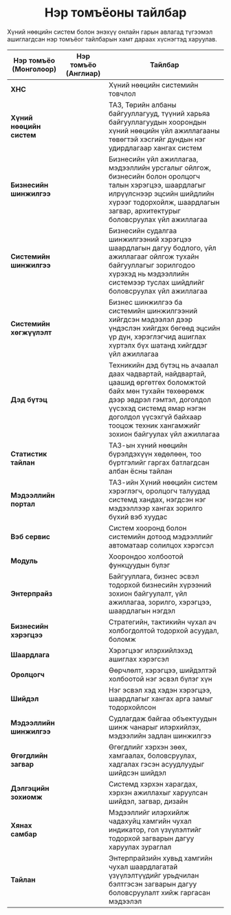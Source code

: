
<h1 align="center">Нэр томъёоны тайлбар</h1>

Хүний нөөцийн систем болон энэхүү онлайн гарын авлагад түгээмэл ашиглагдсан нэр томъёог тайлбарын хамт дараах хүснэгтэд харуулав.

|Нэр томъёо (Монголоор)|Нэр томъёо (Англиар)|Тайлбар|
|----------------------|--------------------|-------|
|**ХНС**| |Хүний нөөцийн системийн товчлол|
|**Хүний нөөцийн систем**| |ТАЗ, Төрийн албаны байгууллагууд, түүний харьяа байгууллагуудын хоорондын хүний нөөцийн үйл ажиллагааны төвөгтэй хэсгийг дундын нэг удирдлагаар хангах систем
|**Бизнесийн шинжилгээ**| |Бизнесийн үйл ажиллагаа, мэдээллийн урсгалыг ойлгож, бизнесийн болон оролцогч талын хэрэгцээ, шаардлагыг илрүүлснээр эцсийн шийдлийн хүрээг тодорхойлж, шаардлагын загвар, архитектурыг боловсруулах үйл ажиллагаа
|**Системийн шинжилгээ**| |Бизнесийн судалгаа шинжилгээний хэрэгцээ шаардлагын дагуу бодлого, үйл ажиллагааг ойлгож тухайн байгууллагыг зорилгодоо хүрэхэд нь мэдээллийн системээр туслах шийдлийг боловсруулах үйл ажиллагаа
|**Системийн хөгжүүлэлт**| |Бизнес шинжилгээ ба системийн шинжилгээний хийгдсэн мэдээлэл дээр үндэслэн хийгдэх бөгөөд эцсийн үр дүн, хэрэглэгчид ашиглах хүртэлх бүх шатанд хийгддэг үйл ажиллагаа
|**Дэд бүтэц**| |Техникийн дэд бүтэц нь ачаалал даах чадвартай, найдвартай, цаашид өргөтгөх боломжтой байх мөн тухайн төхөөрөмж дээр эвдрэл гэмтэл, доголдол үүсэхэд системд ямар нэгэн доголдол үүсэхгүй байхаар тооцож техник хангамжийг зохион байгуулах үйл ажиллагаа
|**Статистик тайлан**| |ТАЗ-ын хүний нөөцийн бүрэлдэхүүн хөдөлөөн, тоо бүртгэлийг гаргах батлагдсан албан ёсны тайлан
|**Мэдээллийн портал**| |ТАЗ-ийн Хүний нөөцийн систем хэрэглэгч, оролцогч талуудад системд хандах, нэгдсэн нэг мэдээллээр хангах зорилго бүхий вэб хуудас
|**Вэб сервис**| |Систем хооронд болон системийн дотоод мэдээллийг автоматаар солилцох хэрэгсэл
|**Модуль**| |Хоорондоо холбоотой функцуудын бүлэг
|**Энтерпрайз**| |Байгууллага, бизнес эсвэл тодорхой бизнесийн хүрээний зохион байгуулалт, үйл ажиллагаа, зорилго, хэрэгцээ, шаардлагын нэгдэл
|**Бизнесийн хэрэгцээ**| |Стратегийн, тактикийн чухал ач холбогдолтой тодорхой асуудал, боломж
|**Шаардлага**| |Хэрэгцээг илэрхийлэхэд ашиглах хэрэгсэл
|**Оролцогч**| |Өөрчлөлт, хэрэгцээ, шийдэлтэй холбоотой нэг эсвэл бүлэг хүн
|**Шийдэл**| |Нэг эсвэл хэд хэдэн хэрэгцээ, шаардлагыг хангах арга замыг тодорхойлсон 
|**Мэдээллийн шинжилгээ**| |Судлагдаж байгаа объектуудын шинж чанарыг илэрхийлэх, мэдээлийн задлан шинжилгээ
|**Өгөгдлийн загвар**| |Өгөгдлийг хэрхэн зөөх, хамгаалах, боловсруулах, хадгалах гэсэн асуудлуудыг шийдсэн шийдэл
|**Дэлгэцийн зохиомж**| |Системд хэрхэн харагдах, хэрхэн ажиллахыг харуулсан шийдэл, загвар, дизайн
|**Хянах самбар**| |Мэдээллийг илэрхийлж чадахуйц хамгийн чухал индикатор, гол үзүүлэлтийг тодорхой загварын дагуу харуулах зураглал
|**Тайлан**| |Энтерпрайзийн хувьд хамгийн чухал шаардлагатай үзүүлэлтүүдийг урьдчилан бэлтгэсэн загварын дагуу боловсруулалт хийж гаргасан мэдээлэл
